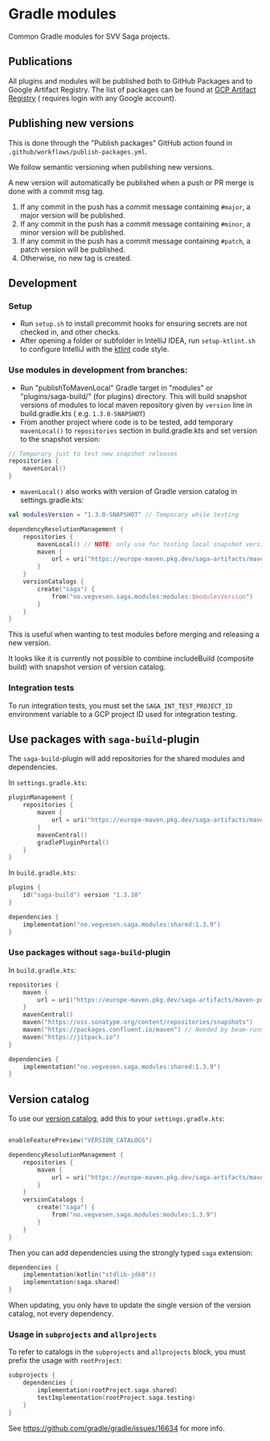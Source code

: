 # Gradle modules

Common Gradle modules for SVV Saga projects.

## Publications

All plugins and modules will be published both to GitHub Packages and to Google Artifact Registry. The list of packages
can be found
at [GCP Artifact Registry](https://console.cloud.google.com/artifacts/maven/saga-artifacts/europe/maven-public?project=saga-artifacts) (
requires login with any Google account).

## Publishing new versions

This is done through the "Publish packages" GitHub action found in `.github/workflows/publish-packages.yml`.

We follow semantic versioning when publishing new versions.

A new version will automatically be published when a push or PR merge is done with a commit msg tag.

1. If any commit in the push has a commit message containing `#major`, a major version will be published.
1. If any commit in the push has a commit message containing `#minor`, a minor version will be published.
1. If any commit in the push has a commit message containing `#patch`, a patch version will be published.
1. Otherwise, no new tag is created.

## Development

### Setup

- Run `setup.sh` to install precommit hooks for ensuring secrets are not checked in, and other checks.
- After opening a folder or subfolder in IntelliJ IDEA, run `setup-ktlint.sh` to configure IntelliJ with
  the [ktlint](https://ktlint.github.io/) code style.

### Use modules in development from branches:

- Run "publishToMavenLocal" Gradle target in "modules" or "plugins/saga-build/" (for plugins) directory. This will build
  snapshot versions of modules to local maven repository given by `version` line in build.gradle.kts (
  e.g. `1.3.0-SNAPSHOT`)
- From another project where code is to be tested, add temporary  `mavenLocal()` to `repositories` section in
  build.gradle.kts and set version to the snapshot version:

```kotlin
// Temporary just to test new snapshot releases
repositories {
    mavenLocal()
}
```

- `mavenLocal()` also works with version of Gradle version catalog in settings.gradle.kts:

```kotlin
val modulesVersion = "1.3.0-SNAPSHOT" // Temporary while testing

dependencyResolutionManagement {
    repositories {
        mavenLocal() // NOTE: only use for testing local snapshot versions during development
        maven {
            url = uri("https://europe-maven.pkg.dev/saga-artifacts/maven-public")
        }
    }
    versionCatalogs {
        create("saga") {
            from("no.vegvesen.saga.modules:modules:$modulesVersion")
        }
    }
}
```

This is useful when wanting to test modules before merging and releasing a new version.

It looks like it is currently not possible to combine includeBuild (composite build) with snapshot version of version
catalog.

### Integration tests

To run integration tests, you must set the `SAGA_INT_TEST_PROJECT_ID` environment variable to a GCP project ID used for
integration testing.

## Use packages with `saga-build`-plugin

The `saga-build`-plugin will add repositories for the shared modules and dependencies.

In `settings.gradle.kts`:

```kotlin
pluginManagement {
    repositories {
        maven {
            url = uri("https://europe-maven.pkg.dev/saga-artifacts/maven-public")
        }
        mavenCentral()
        gradlePluginPortal()
    }
}
```

In `build.gradle.kts`:

```kotlin
plugins {
    id("saga-build") version "1.3.10"
}

dependencies {
    implementation("no.vegvesen.saga.modules:shared:1.3.9")
}
```

### Use packages without `saga-build`-plugin

In `build.gradle.kts`:

```kotlin
repositories {
    maven {
        url = uri("https://europe-maven.pkg.dev/saga-artifacts/maven-public")
    }
    mavenCentral()
    maven("https://oss.sonatype.org/content/repositories/snapshots")
    maven("https://packages.confluent.io/maven") // Needed by beam-runners-google-cloud-dataflow-java
    maven("https://jitpack.io")
}

dependencies {
    implementation("no.vegvesen.saga.modules:shared:1.3.9")
}
```

## Version catalog

To use our [version catalog](https://docs.gradle.org/current/userguide/platforms.html), add this to
your `settings.gradle.kts`:

```kotlin

enableFeaturePreview("VERSION_CATALOGS")

dependencyResolutionManagement {
    repositories {
        maven {
            url = uri("https://europe-maven.pkg.dev/saga-artifacts/maven-public")
        }
    }
    versionCatalogs {
        create("saga") {
            from("no.vegvesen.saga.modules:modules:1.3.9")
        }
    }
}
```

Then you can add dependencies using the strongly typed `saga` extension:

```kotlin
dependencies {
    implementation(kotlin("stdlib-jdk8"))
    implementation(saga.shared)
}
```

When updating, you only have to update the single version of the version catalog, not every dependency.

### Usage in `subprojects` and `allprojects`

To refer to catalogs in the `subprojects` and `allprojects` block, you must prefix the usage with `rootProject`:

```kotlin
subprojects {
    dependencies {
        implementation(rootProject.saga.shared)
        testImplementation(rootProject.saga.testing)
    }
}
```

See https://github.com/gradle/gradle/issues/16634 for more info.
